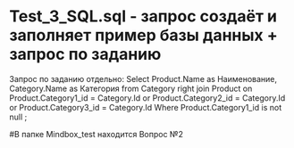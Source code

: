 # Test_3_SQL.sql - запрос создаёт и заполняет пример базы данных + запрос по заданию
Запрос по заданию отдельно:
Select Product.Name as Наименование, Category.Name as Категория from Category 
right join Product on Product.Category1_id = Category.Id or Product.Category2_id = Category.Id or Product.Category3_id = Category.Id Where Product.Category1_id is not null ;

#В папке Mindbox_test находится Вопрос №2
